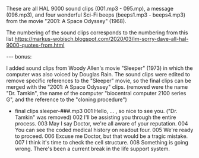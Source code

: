 
These are all HAL 9000 sound clips (001.mp3 - 095.mp), a message (096.mp3), 
and four wonderful Sci-Fi beeps (beeps1.mp3 - beeps4.mp3) 
from the movie "2001: A Space Odyssey" (1968).

The numbering of the sound clips corresponds to the numbering from this list
https://markus-wobisch.blogspot.com/2020/03/im-sorry-dave-all-hal-9000-quotes-from.html



--- bonus:

I added sound clips from Woody Allen's movie "Sleeper" (1973) in which
the computer was also voiced by Douglas Rain.
The sound clips were edited to remove specific references to the "Sleeper" 
movie, so the final clips can be merged with the "2001: A Space Odyssey" clips.
(removed were the name "Dr. Tamkin", the name of the computer "biocentral 
computer 2100 series G", and the reference to the "cloning procedure")

* final clips  sleeper-###.mp3
001 Hello, ... , so nice to see you.  ("Dr. Tamkin" was removed)
002 I'll be assisting you through the entire process.
003 May I say Doctor, we're all aware of your reputation.
004 You can see the coded medical history on readout four.
005 We're ready to proceed.
006 Excuse me Doctor, but that would be a tragic mistake.
007 I think it's time to check the cell structure.
008 Something is going wrong. There's been a current break in the life support system.
